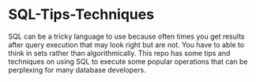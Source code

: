 SQL-Tips-Techniques
===================

SQL can be a tricky language to use because often times you get results after query execution 
that may look right but are not. You have to able to think in sets rather than algorithmically. 
This repo has some tips and techniques on using SQL to execute some popular operations that can be 
perplexing for many database developers.

